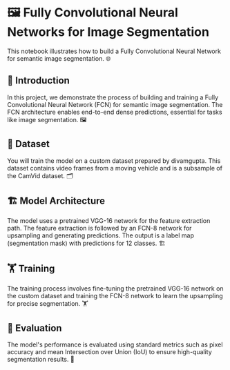 # 🖼️ Fully Convolutional Neural Networks for Image Segmentation
This notebook illustrates how to build a Fully Convolutional Neural Network for semantic image segmentation. 🌐

## 📖 Introduction
In this project, we demonstrate the process of building and training a Fully Convolutional Neural Network (FCN) for semantic image segmentation. The FCN architecture enables end-to-end dense predictions, essential for tasks like image segmentation. 🖼️

## 📂 Dataset
You will train the model on a custom dataset prepared by divamgupta. This dataset contains video frames from a moving vehicle and is a subsample of the CamVid dataset. 🗂️

## 🏗️ Model Architecture
The model uses a pretrained VGG-16 network for the feature extraction path. The feature extraction is followed by an FCN-8 network for upsampling and generating predictions. The output is a label map (segmentation mask) with predictions for 12 classes. 🏗️

## 🏋️ Training
The training process involves fine-tuning the pretrained VGG-16 network on the custom dataset and training the FCN-8 network to learn the upsampling for precise segmentation. 🏋️

## 🧪 Evaluation
The model's performance is evaluated using standard metrics such as pixel accuracy and mean Intersection over Union (IoU) to ensure high-quality segmentation results. 🧪
